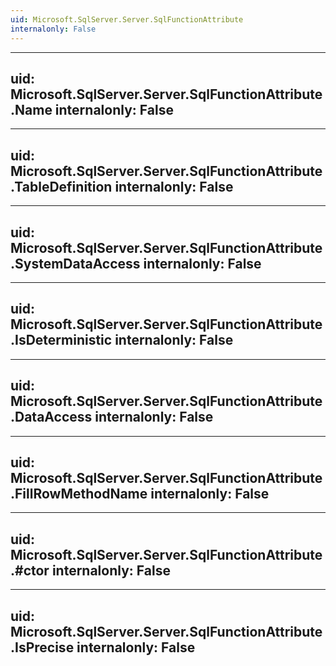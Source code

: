 ```yaml
---
uid: Microsoft.SqlServer.Server.SqlFunctionAttribute
internalonly: False
---
```


---
uid: Microsoft.SqlServer.Server.SqlFunctionAttribute.Name
internalonly: False
---

---
uid: Microsoft.SqlServer.Server.SqlFunctionAttribute.TableDefinition
internalonly: False
---

---
uid: Microsoft.SqlServer.Server.SqlFunctionAttribute.SystemDataAccess
internalonly: False
---

---
uid: Microsoft.SqlServer.Server.SqlFunctionAttribute.IsDeterministic
internalonly: False
---

---
uid: Microsoft.SqlServer.Server.SqlFunctionAttribute.DataAccess
internalonly: False
---

---
uid: Microsoft.SqlServer.Server.SqlFunctionAttribute.FillRowMethodName
internalonly: False
---

---
uid: Microsoft.SqlServer.Server.SqlFunctionAttribute.#ctor
internalonly: False
---

---
uid: Microsoft.SqlServer.Server.SqlFunctionAttribute.IsPrecise
internalonly: False
---
